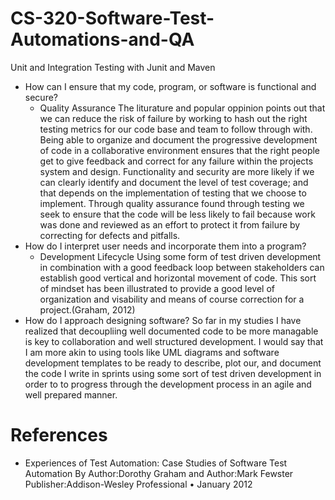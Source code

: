 # CS-320-Software-Test-Automations-and-QA
Unit and Integration Testing with Junit and Maven
- How can I ensure that my code, program, or software is functional and secure?
  - Quality Assurance
    The liturature and popular oppinion points out that we can reduce the risk of failure by working to hash out
    the right testing metrics for our code base and team to follow through with. Being able to organize and document
    the progressive development of code in a collaborative environment ensures that the right people get to
    give feedback and correct for any failure within the projects system and design. Functionality and security are
    more likely if we can clearly identify and document the level of test coverage; and that depends on the implementation
    of testing that we choose to implement. Through quality assurance found through testing we seek to ensure that the code will be
    less likely to fail because work was done and reviewed as an effort to protect it from failure by correcting for defects and pitfalls.
- How do I interpret user needs and incorporate them into a program?
  - Development Lifecycle
    Using some form of test driven development in combination with a good feedback loop between stakeholders
    can establish good vertical and horizontal movement of code. This sort of mindset has been illustrated to
    provide a good level of organization and visability and means of course correction for a project.(Graham, 2012)
- How do I approach designing software?
  So far in my studies I have realized that decoupliing well documented code to be more managable is key to collaboration
  and well structured development. I would say that I am more akin to using tools like UML diagrams and software development
  templates to be ready to describe, plot our, and document the code I write in sprints using some sort of test driven development
  in order to to progress through the development process in an agile and well prepared manner.

# References
- Experiences of Test Automation: Case Studies of Software Test Automation 
By Author:Dorothy Graham and Author:Mark Fewster 
Publisher:Addison-Wesley Professional • January 2012 
